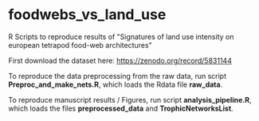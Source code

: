 # foodwebs_vs_land_use
R Scripts to reproduce results of "Signatures of land use intensity on european tetrapod food-web architectures"

First download the dataset here: https://zenodo.org/record/5831144

To reproduce the data preprocessing from the raw data, run script **Preproc_and_make_nets.R**, which loads the Rdata file **raw_data**.

To reproduce manuscript results / Figures, run script **analysis_pipeline.R**, which loads the files **preprocessed_data** and **TrophicNetworksList**.
